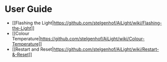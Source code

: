 
# User Guide
* [[Flashing the Light|https://github.com/stelgenhof/AiLight/wiki/Flashing-the-Light]]
* [[Colour Temperature|https://github.com/stelgenhof/AiLight/wiki/Colour-Temperature]]
* [[Restart and Reset|https://github.com/stelgenhof/AiLight/wiki/Restart-&-Reset]]

